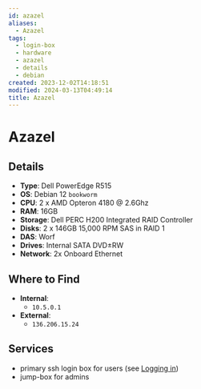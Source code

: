 ```yaml
---
id: azazel
aliases:
  - Azazel
tags:
  - login-box
  - hardware
  - azazel
  - details
  - debian
created: 2023-12-02T14:18:51
modified: 2024-03-13T04:49:14
title: Azazel
---
```


# Azazel

## Details

- **Type**: Dell PowerEdge R515
- **OS**: Debian 12 `bookworm`
- **CPU**: 2 x AMD Opteron 4180 @ 2.6Ghz
- **RAM**: 16GB
- **Storage**: Dell PERC H200 Integrated RAID Controller
- **Disks**: 2 x 146GB 15,000 RPM SAS in RAID 1
- **DAS**: Worf
- **Drives**: Internal SATA DVD±RW
- **Network**: 2x Onboard Ethernet

## Where to Find

- **Internal**:
	- `10.5.0.1`
- **External**:
	- `136.206.15.24`

## Services

- primary ssh login box for users (see [Logging in](../services/servers.md#Logging%20in))
- jump-box for admins
